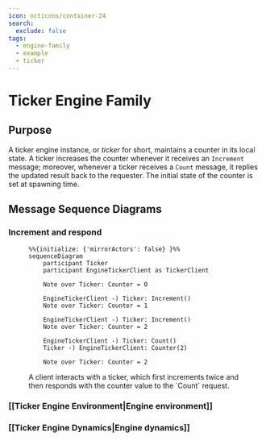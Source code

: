 ```yaml
---
icon: octicons/container-24
search:
  exclude: false
tags:
  - engine-family
  - example
  - ticker
---
```


# Ticker Engine Family

## Purpose

A ticker engine instance, or _ticker_ for short,
maintains a counter in its local state.
A ticker increases the counter whenever it receives an `Increment` message;
moreover,
whenever a ticker receives a `Count` message,
it replies the updated result back to the requester.
The initial state of the counter is set at spawning time.

## Message Sequence Diagrams

### Increment and respond

<figure markdown="span">

```mermaid
%%{initialize: {'mirrorActors': false} }%%
sequenceDiagram
    participant Ticker
    participant EngineTickerClient as TickerClient

    Note over Ticker: Counter = 0
    
    EngineTickerClient -) Ticker: Increment()
    Note over Ticker: Counter = 1

    EngineTickerClient -) Ticker: Increment()
    Note over Ticker: Counter = 2

    EngineTickerClient -) Ticker: Count()
    Ticker -) EngineTickerClient: Counter(2)

    Note over Ticker: Counter = 2
```

<figcaption markdown="span">
A client interacts with a ticker, 
which first increments twice and 
then responds with the counter value
to the `Count` request.
</figcaption>
</figure>

### [[Ticker Engine Environment|Engine environment]]

### [[Ticker Engine Dynamics|Engine dynamics]]

